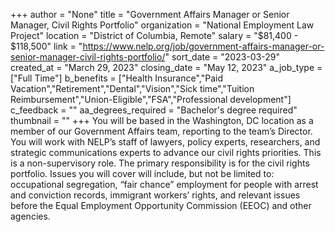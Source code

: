 +++
author = "None"
title = "Government Affairs Manager or Senior Manager, Civil Rights Portfolio"
organization = "National Employment Law Project"
location = "District of Columbia, Remote"
salary = "$81,400 - $118,500"
link = "https://www.nelp.org/job/government-affairs-manager-or-senior-manager-civil-rights-portfolio/"
sort_date = "2023-03-29"
created_at = "March 29, 2023"
closing_date = "May 12, 2023"
a_job_type = ["Full Time"]
b_benefits = ["Health Insurance","Paid Vacation","Retirement","Dental","Vision","Sick time","Tuition Reimbursement","Union-Eligible","FSA","Professional development"]
c_feedback = ""
aa_degrees_required = "Bachelor's degree required"
thumbnail = ""
+++
You will be based in the Washington, DC location as a member of our Government Affairs team, reporting to the team’s Director. You will work with NELP’s staff of lawyers, policy experts, researchers, and strategic communications experts to advance our civil rights priorities. This is a non-supervisory role. The primary responsibility is for the civil rights portfolio. Issues you will cover will include, but not be limited to: occupational segregation, “fair chance” employment for people with arrest and conviction records, immigrant workers’ rights, and relevant issues before the Equal Employment Opportunity Commission (EEOC) and other agencies.
